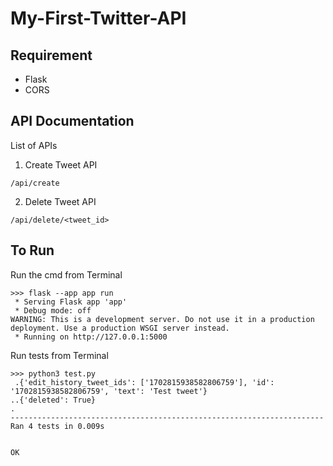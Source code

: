 # My-First-Twitter-API


## Requirement
* Flask
* CORS

## API Documentation

List of APIs
1. Create Tweet API
```
/api/create
```
2.  Delete Tweet API
```
/api/delete/<tweet_id>
```
## To Run 

Run the cmd from Terminal
```
>>> flask --app app run
 * Serving Flask app 'app'
 * Debug mode: off
WARNING: This is a development server. Do not use it in a production deployment. Use a production WSGI server instead.
 * Running on http://127.0.0.1:5000
```
Run tests from Terminal
```
>>> python3 test.py 
 .{'edit_history_tweet_ids': ['1702815938582806759'], 'id': '1702815938582806759', 'text': 'Test tweet'}
..{'deleted': True}
.
----------------------------------------------------------------------
Ran 4 tests in 0.009s


OK
```


